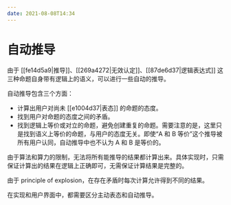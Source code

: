 ```yaml
---
date: 2021-08-08T14:34
---
```


# 自动推导

由于 [[fe14d5a9|推导]]、[[269a4272|无效认定]]、[[87de6d37|逻辑表达式]] 这三种命题自身带有逻辑上的语义，可以进行一些自动的推导。

自动推导包含三个方面：

-   计算出用户对尚未 [[e1004d37|表态]] 的命题的态度。
-   找到用户对命题的态度之间的矛盾。
-   找到逻辑上等价或对立的命题，避免创建重复的命题。需要注意的是，这里只是找到语义上等价的命题，与用户的态度无关。即使“A 和 B 等价”这个推导被所有用户认同，自动推导中也不认为 A 和 B 是等价的。

由于算法和算力的限制，无法将所有能推导的结果都计算出来。具体实现时，只需保证计算出的结果在逻辑上正确即可，无需保证计算结果是完整的。

由于 principle of explosion，在存在矛盾时每次计算允许得到不同的结果。

在实现和用户界面中，都需要区分主动表态和自动推导。
